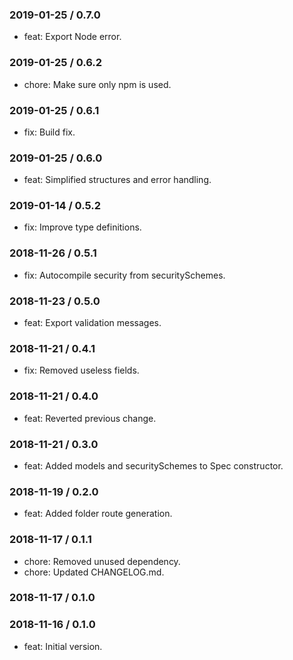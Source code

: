 ### 2019-01-25 / 0.7.0

* feat: Export Node error.

### 2019-01-25 / 0.6.2

* chore: Make sure only npm is used.

### 2019-01-25 / 0.6.1

* fix: Build fix.

### 2019-01-25 / 0.6.0

* feat: Simplified structures and error handling.

### 2019-01-14 / 0.5.2

* fix: Improve type definitions.

### 2018-11-26 / 0.5.1

* fix: Autocompile security from securitySchemes.

### 2018-11-23 / 0.5.0

* feat: Export validation messages.

### 2018-11-21 / 0.4.1

* fix: Removed useless fields.

### 2018-11-21 / 0.4.0

* feat: Reverted previous change.

### 2018-11-21 / 0.3.0

* feat: Added models and securitySchemes to Spec constructor.

### 2018-11-19 / 0.2.0

* feat: Added folder route generation.

### 2018-11-17 / 0.1.1

* chore: Removed unused dependency.
* chore: Updated CHANGELOG.md.

### 2018-11-17 / 0.1.0


### 2018-11-16 / 0.1.0

- feat: Initial version.
